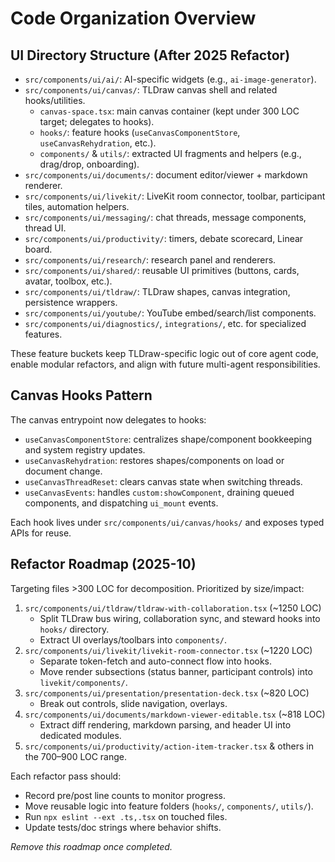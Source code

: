 # Code Organization Overview

## UI Directory Structure (After 2025 Refactor)

- `src/components/ui/ai/`: AI-specific widgets (e.g., `ai-image-generator`).
- `src/components/ui/canvas/`: TLDraw canvas shell and related hooks/utilities.
  - `canvas-space.tsx`: main canvas container (kept under 300 LOC target; delegates to hooks).
  - `hooks/`: feature hooks (`useCanvasComponentStore`, `useCanvasRehydration`, etc.).
  - `components/` & `utils/`: extracted UI fragments and helpers (e.g., drag/drop, onboarding).
- `src/components/ui/documents/`: document editor/viewer + markdown renderer.
- `src/components/ui/livekit/`: LiveKit room connector, toolbar, participant tiles, automation helpers.
- `src/components/ui/messaging/`: chat threads, message components, thread UI.
- `src/components/ui/productivity/`: timers, debate scorecard, Linear board.
- `src/components/ui/research/`: research panel and renderers.
- `src/components/ui/shared/`: reusable UI primitives (buttons, cards, avatar, toolbox, etc.).
- `src/components/ui/tldraw/`: TLDraw shapes, canvas integration, persistence wrappers.
- `src/components/ui/youtube/`: YouTube embed/search/list components.
- `src/components/ui/diagnostics/`, `integrations/`, etc. for specialized features.

These feature buckets keep TLDraw-specific logic out of core agent code, enable modular refactors, and align with future multi-agent responsibilities.

## Canvas Hooks Pattern

The canvas entrypoint now delegates to hooks:

- `useCanvasComponentStore`: centralizes shape/component bookkeeping and system registry updates.
- `useCanvasRehydration`: restores shapes/components on load or document change.
- `useCanvasThreadReset`: clears canvas state when switching threads.
- `useCanvasEvents`: handles `custom:showComponent`, draining queued components, and dispatching `ui_mount` events.

Each hook lives under `src/components/ui/canvas/hooks/` and exposes typed APIs for reuse.

## Refactor Roadmap (2025-10)

Targeting files >300 LOC for decomposition. Prioritized by size/impact:

1. `src/components/ui/tldraw/tldraw-with-collaboration.tsx` (~1250 LOC)
   - Split TLDraw bus wiring, collaboration sync, and steward hooks into `hooks/` directory.
   - Extract UI overlays/toolbars into `components/`.
2. `src/components/ui/livekit/livekit-room-connector.tsx` (~1220 LOC)
   - Separate token-fetch and auto-connect flow into hooks.
   - Move render subsections (status banner, participant controls) into `livekit/components/`.
3. `src/components/ui/presentation/presentation-deck.tsx` (~820 LOC)
   - Break out controls, slide navigation, overlays.
4. `src/components/ui/documents/markdown-viewer-editable.tsx` (~818 LOC)
   - Extract diff rendering, markdown parsing, and header UI into dedicated modules.
5. `src/components/ui/productivity/action-item-tracker.tsx` & others in the 700–900 LOC range.

Each refactor pass should:

- Record pre/post line counts to monitor progress.
- Move reusable logic into feature folders (`hooks/`, `components/`, `utils/`).
- Run `npx eslint --ext .ts,.tsx` on touched files.
- Update tests/doc strings where behavior shifts.

_Remove this roadmap once completed._

